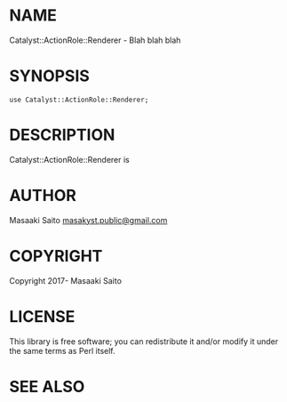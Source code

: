 # NAME

Catalyst::ActionRole::Renderer - Blah blah blah

# SYNOPSIS

    use Catalyst::ActionRole::Renderer;

# DESCRIPTION

Catalyst::ActionRole::Renderer is

# AUTHOR

Masaaki Saito <masakyst.public@gmail.com>

# COPYRIGHT

Copyright 2017- Masaaki Saito

# LICENSE

This library is free software; you can redistribute it and/or modify
it under the same terms as Perl itself.

# SEE ALSO
